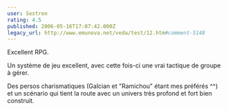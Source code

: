 ```yaml
---
user: Sestren
rating: 4.5
published: 2006-05-16T17:07:42.000Z
legacy_url: http://www.emunova.net/veda/test/12.htm#comment-5148
---
```

Excellent RPG.

Un système de jeu excellent, avec cette fois-ci une vrai tactique de groupe à gérer.

Des persos charismatiques (Galcian et "Ramichou" étant mes préférés ^^) et un scénario qui tient la route avec un univers très profond et fort bien construit.